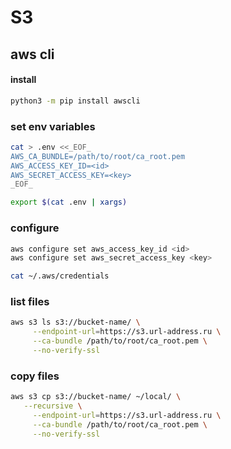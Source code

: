 # S3

## aws cli

#### install

```bash
python3 -m pip install awscli
```

### set env variables

```bash
cat > .env <<_EOF_
AWS_CA_BUNDLE=/path/to/root/ca_root.pem
AWS_ACCESS_KEY_ID=<id>
AWS_SECRET_ACCESS_KEY=<key>
_EOF_

export $(cat .env | xargs)
```

### configure

```bash
aws configure set aws_access_key_id <id>
aws configure set aws_secret_access_key <key>

cat ~/.aws/credentials
```

### list files

```bash
aws s3 ls s3://bucket-name/ \
     --endpoint-url=https://s3.url-address.ru \
     --ca-bundle /path/to/root/ca_root.pem \
     --no-verify-ssl
```

### copy files

```bash
aws s3 cp s3://bucket-name/ ~/local/ \
   --recursive \
     --endpoint-url=https://s3.url-address.ru \
     --ca-bundle /path/to/root/ca_root.pem \
     --no-verify-ssl
```
